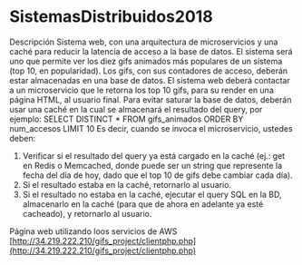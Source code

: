 # SistemasDistribuidos2018
Descripción
Sistema web, con una arquitectura de microservicios y una caché para reducir la latencia de acceso a la base de datos. El sistema será uno que permite ver los diez gifs animados más populares de un sistema (top 10, en popularidad). Los gifs, con sus contadores de acceso, deberán estar almacenadas en una base de datos. El sistema web deberá contactar a un microservicio que le retorna los top 10 gifs, para su render en una página HTML, al usuario final. Para evitar saturar la base de datos, deberán usar una caché en la cual se almacenará el resultado del query, por ejemplo:
SELECT DISTINCT *
FROM gifs_animados
ORDER BY
num_accesos
LIMIT 10
Es decir, cuando se invoca el microservicio, ustedes deben:
1) Verificar si el resultado del query ya está cargado en la caché (ej.: get <key> en Redis o
Memcached, donde <key> puede ser un string que represente la fecha del día de hoy,
dado que el top 10 de gifs debe cambiar cada día).
2) Si el resultado estaba en la caché, retornarlo al usuario.
3) Si el resultado no estaba en la caché, ejecutar el query SQL en la BD, almacenarlo en la
caché (para que de ahora en adelante ya esté cacheado), y retornarlo al usuario.

Página web utilizando loos servicios de AWS [http://34.219.222.210/gifs_project/clientphp.php](http://34.219.222.210/gifs_project/clientphp.php)
